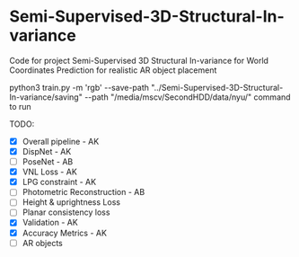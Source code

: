 # Semi-Supervised-3D-Structural-In-variance

Code for project 
Semi-Supervised 3D Structural In-variance for World Coordinates Prediction for realistic AR object placement

python3 train.py -m 'rgb' --save-path "../Semi-Supervised-3D-Structural-In-variance/saving" --path "/media/mscv/SecondHDD/data/nyu/"
command to run

TODO:

- [x] Overall pipeline - AK
- [x] DispNet - AK
- [ ] PoseNet - AB
- [x] VNL Loss - AK
- [x] LPG constraint - AK
- [ ] Photometric Reconstruction - AB
- [ ] Height & uprightness Loss
- [ ] Planar consistency loss
- [x] Validation - AK
- [x] Accuracy Metrics - AK
- [ ] AR objects
